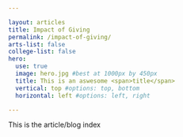 ```yaml
---

layout: articles
title: Impact of Giving
permalink: /impact-of-giving/
arts-list: false
college-list: false
hero:
  use: true
  image: hero.jpg #best at 1000px by 450px
  title: This is an aswesome <span>title</span>
  vertical: top #options: top, bottom
  horizontal: left #options: left, right

---
```

This is the article/blog index

 